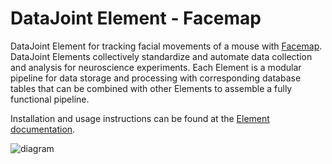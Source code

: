 # DataJoint Element - Facemap

DataJoint Element for tracking facial movements of a mouse with
[Facemap](https://github.com/MouseLand/facemap). DataJoint Elements
collectively standardize and automate data collection and analysis for neuroscience
experiments. Each Element is a modular pipeline for data storage and processing with
corresponding database tables that can be combined with other Elements to assemble a
fully functional pipeline.

Installation and usage instructions can be found at the
[Element documentation](https://datajoint.com/docs/elements/element-facemap).

![diagram](https://raw.githubusercontent.com/datajoint/element-facemap/main/images/diagram_flowchart.svg)